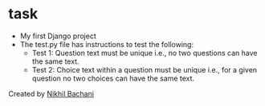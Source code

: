 # task
- My first Django project
- The test.py file has instructions to test the following:
  - Test 1: Question text must be unique i.e., no two questions can have the same text.
  - Test 2: Choice text within a question must be unique i.e., for a given question no two choices can have the same text.
  
Created by [Nikhil Bachani](https://www.linkedin.com/in/nikhilbachani/)
